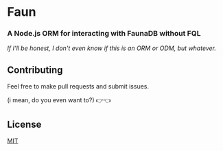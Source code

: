 # Faun

### A Node.js ORM for interacting with FaunaDB without FQL

_If I'll be honest, I don't even know if this is an ORM or ODM, but whatever._

## Contributing
Feel free to make pull requests and submit issues. 

(i mean, do you even want to?) 👉👈

## License

[MIT](https://github.com/starkfire/faunadb-orm/blob/main/LICENSE)
